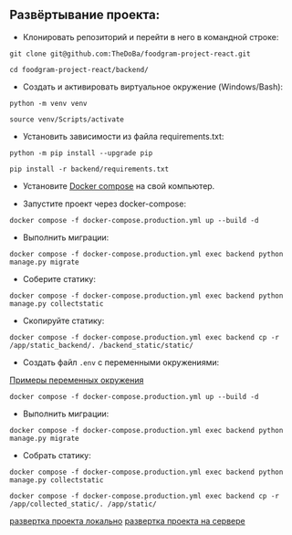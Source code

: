 ## Развёртывание проекта:
+ Клонировать репозиторий и перейти в него в командной строке:
```shell script
git clone git@github.com:TheDoBa/foodgram-project-react.git
```

```shell script
cd foodgram-project-react/backend/
```
+ Cоздать и активировать виртуальное окружение (Windows/Bash):
```shell script
python -m venv venv
```

```shell script
source venv/Scripts/activate
```

+ Установить зависимости из файла requirements.txt:
```shell script
python -m pip install --upgrade pip
```

```shell script
pip install -r backend/requirements.txt
```

+ Установите [Docker compose](https://www.docker.com/) на свой компьютер.

+ Запустите проект через docker-compose:
```shell script
docker compose -f docker-compose.production.yml up --build -d
```

+ Выполнить миграции:
```shell script
docker compose -f docker-compose.production.yml exec backend python manage.py migrate
```

+ Соберите статику:
```shell script
docker compose -f docker-compose.production.yml exec backend python manage.py collectstatic
```

+ Скопируйте статику:
```shell script
docker compose -f docker-compose.production.yml exec backend cp -r /app/static_backend/. /backend_static/static/
```

+ Создать файл `.env` с переменными окружениями:

[Примеры переменных окружения](./.env.example)

```shell script
docker compose -f docker-compose.production.yml up --build -d
```

+ Выполнить миграции:
```shell script
docker compose -f docker-compose.production.yml exec backend python manage.py migrate
```

+ Собрать статику:
```shell script
docker compose -f docker-compose.production.yml exec backend python manage.py collectstatic
```

```shell script
docker compose -f docker-compose.production.yml exec backend cp -r /app/collected_static/. /app/static/
```

[развертка проекта локально](./SetUpLocal.md)
[развертка проекта на сервере](./SetUpServ.md)